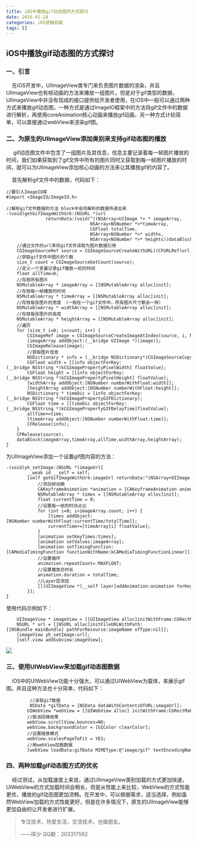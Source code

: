```yaml
---
title: iOS中播放gif动态图的方式探讨
date: 2016-01-24
categories: iOS逻辑初窥
tags: []
---
```

## iOS中播放gif动态图的方式探讨

### 一、引言

    在iOS开发中，UIImageView类专门来负责图片数据的渲染，并且UIImageView也有帧动画的方法来播放一组图片，但是对于gif类型的数据，UIImageView中并没有现成的接口提供给开发者使用，在iOS中一般可以通过两种方式来播放gif动态图，一种方式是通过ImageIO框架中的方法将gif文件中的数据进行解析，再使用coreAnimation核心动画来播放gif动画，另一种方式计较简单，可以直接通过webView来渲染gif图。

### 二、为原生的UIImageView添加类别来支持gif动态图的播放

     gif动态图文件中包含了一组图片及其信息，信息主要记录着每一帧图片播放的时间，我们如果获取到了gif文件中所有的图片同时又获取到每一帧图片播放的时间，就可以为UIImageView添加核心动画的方法来让其播放gif的内容了。

    首先解析gif文件中的数据，代码如下：

```
//要引入ImageIO库
#import <ImageIO/ImageIO.h>

//解析gif文件数据的方法 block中会将解析的数据传递出来
-(void)getGifImageWithUrk:(NSURL *)url
               returnData:(void(^)(NSArray<UIImage *> * imageArray,
                                NSArray<NSNumber *>*timeArray,
                                CGFloat totalTime,
                                NSArray<NSNumber *>* widths,
                                NSArray<NSNumber *>* heights))dataBlock{
    //通过文件的url来将gif文件读取为图片数据引用
    CGImageSourceRef source = CGImageSourceCreateWithURL((CFURLRef)url, NULL);
    //获取gif文件中图片的个数
    size_t count = CGImageSourceGetCount(source);
    //定义一个变量记录gif播放一轮的时间
    float allTime=0;
    //存放所有图片
    NSMutableArray * imageArray = [[NSMutableArray alloc]init];
    //存放每一帧播放的时间
    NSMutableArray * timeArray = [[NSMutableArray alloc]init];
    //存放每张图片的宽度 （一般在一个gif文件中，所有图片尺寸都会一样）
    NSMutableArray * widthArray = [[NSMutableArray alloc]init];
    //存放每张图片的高度
    NSMutableArray * heightArray = [[NSMutableArray alloc]init];
    //遍历
    for (size_t i=0; i<count; i++) {
        CGImageRef image = CGImageSourceCreateImageAtIndex(source, i, NULL);
        [imageArray addObject:(__bridge UIImage *)(image)];
        CGImageRelease(image);
        //获取图片信息
        NSDictionary * info = (__bridge NSDictionary*)CGImageSourceCopyPropertiesAtIndex(source, i, NULL);
        CGFloat width = [[info objectForKey:(__bridge NSString *)kCGImagePropertyPixelWidth] floatValue];
        CGFloat height = [[info objectForKey:(__bridge NSString *)kCGImagePropertyPixelHeight] floatValue];
        [widthArray addObject:[NSNumber numberWithFloat:width]];
        [heightArray addObject:[NSNumber numberWithFloat:height]];
        NSDictionary * timeDic = [info objectForKey:(__bridge NSString *)kCGImagePropertyGIFDictionary];
        CGFloat time = [[timeDic objectForKey:(__bridge NSString *)kCGImagePropertyGIFDelayTime]floatValue];
        allTime+=time;
        [timeArray addObject:[NSNumber numberWithFloat:time]];
        CFRelease(info);
    }
    CFRelease(source);
    dataBlock(imageArray,timeArray,allTime,widthArray,heightArray);
}
```

为UIImageView添加一个设置gif图内容的方法：

```
-(void)yh_setImage:(NSURL *)imageUrl{
        __weak id __self = self;
        [self getGifImageWithUrk:imageUrl returnData:^(NSArray<UIImage *> *imageArray, NSArray<NSNumber *> *timeArray, CGFloat totalTime, NSArray<NSNumber *> *widths, NSArray<NSNumber *> *heights) {
            //添加帧动画
            CAKeyframeAnimation *animation = [CAKeyframeAnimation animationWithKeyPath:@"contents"];
            NSMutableArray * times = [[NSMutableArray alloc]init];
            float currentTime = 0;
            //设置每一帧的时间占比
            for (int i=0; i<imageArray.count; i++) {
                [times addObject:[NSNumber numberWithFloat:currentTime/totalTime]];
                currentTime+=[timeArray[i] floatValue];
            }
            [animation setKeyTimes:times];
            [animation setValues:imageArray];
            [animation setTimingFunction:[CAMediaTimingFunction functionWithName:kCAMediaTimingFunctionLinear]];
            //设置循环
            animation.repeatCount= MAXFLOAT;
            //设置播放总时长
            animation.duration = totalTime;
            //Layer层添加
            [[(UIImageView *)__self layer]addAnimation:animation forKey:@"gifAnimation"];
        }];
}
```

使用代码示例如下：

```
    UIImageView * imageView = [[UIImageView alloc]initWithFrame:CGRectMake(0,0 , 320, 200)];
    NSURL * url = [[NSURL alloc]initFileURLWithPath:[[NSBundle mainBundle] pathForResource:imageName ofType:nil]];
    [imageView yh_setImage:url];
    [self.view addSubview:imageView];
```

![](http://static.oschina.net/uploads/space/2016/0124/120319_dq0O_2340880.png)

### 三、使用UIWebView来加载gif动态图数据

    iOS中的UIWebView功能十分强大，可以通过UIWebView为载体，来展示gif图。并且这种方法也十分简单，代码如下：

```
         //读取gif数据
         NSData *gifData = [NSData dataWithContentsOfURL:imageUrl];
        UIWebView *webView = [[UIWebView alloc] initWithFrame:CGRectMake(0, 0, self.frame.size.width, self.frame.size.height)];
        //取消回弹效果
        webView.scrollView.bounces=NO;
        webView.backgroundColor = [UIColor clearColor];
        //设置缩放模式
        webView.scalesPageToFit = YES;
        //用webView加载数据
        [webView loadData:gifData MIMEType:@"image/gif" textEncodingName:nil baseURL:nil];
```

### 四、两种加载gif动态图方式的优劣

    经过测试，从加载速度上来说，通过UIImageView类别加载的方式更加快速，UIWebView的方式加载时间会稍长，但是从性能上来比较，WebView的方式性能更优，播放的gif动态图更加流畅。在开发中，可以根据需求，适当选择，例如虽然WebView加载的方式性能更好，但是在许多情况下，原生的UIImageView能够更加自由的让开发者进行扩展。

> 专注技术，热爱生活，交流技术，也做朋友。
> 
> ——珲少 QQ群：203317592

